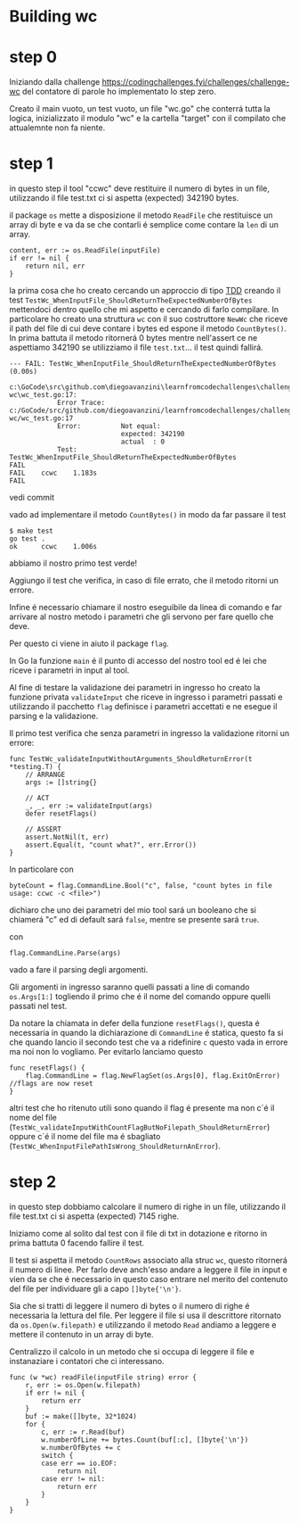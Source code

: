 # Building wc
# step 0

Iniziando dalla  challenge https://codingchallenges.fyi/challenges/challenge-wc del contatore di parole ho implementato lo step zero.

Creato il main vuoto, un test vuoto, un file "wc.go" che conterrá tutta la logica, inizializzato il modulo "wc" e la cartella "target" con il compilato che attualemnte non fa niente.

# step 1

in questo step il tool "ccwc" deve restituire il numero di bytes in un file, utilizzando il file test.txt ci si aspetta (expected) 342190 bytes. 

il package `os` mette a disposizione il metodo `ReadFile` che restituisce un array di byte e va da se che contarli é semplice come contare la `len` di un array.

```golang
content, err := os.ReadFile(inputFile)
if err != nil {
    return nil, err
}
```
la prima cosa che ho creato cercando un approccio di tipo [TDD](https://it.wikipedia.org/wiki/Test_driven_development) creando il test `TestWc_WhenInputFile_ShouldReturnTheExpectedNumberOfBytes` mettendoci dentro quello che mi aspetto e cercando di farlo compilare. In particolare ho creato una struttura `wc` con il suo costruttore `NewWc` che riceve il path del file di cui deve contare i bytes ed espone il metodo `CountBytes()`. In prima battuta il metodo ritornerá 0 bytes mentre nell'assert ce ne aspettiamo 342190 se utilizziamo il file `test.txt`... il test quindi fallirá.
```
--- FAIL: TestWc_WhenInputFile_ShouldReturnTheExpectedNumberOfBytes (0.00s)
    c:\GoCode\src\github.com\diegoavanzini\learnfromcodechallenges\challenge-wc\wc_test.go:17: 
        	Error Trace:	c:/GoCode/src/github.com/diegoavanzini/learnfromcodechallenges/challenge-wc/wc_test.go:17
        	Error:      	Not equal: 
        	            	expected: 342190
        	            	actual  : 0
        	Test:       	TestWc_WhenInputFile_ShouldReturnTheExpectedNumberOfBytes
FAIL
FAIL	ccwc	1.183s
FAIL
```
vedi commit

vado ad implementare il metodo `CountBytes()` in modo da far passare il test
```
$ make test
go test .
ok      ccwc    1.006s
```
abbiamo il nostro primo test verde! 

Aggiungo il test che verifica, in caso di file errato, che il metodo ritorni un errore.

Infine é necessario chiamare il nostro eseguibile da linea di comando e far arrivare al nostro metodo i parametri che gli servono per fare quello che deve.

Per questo ci viene in aiuto il package `flag`.

In Go la funzione `main` é il punto di accesso del nostro tool ed é lei che riceve i parametri in input al tool.

Al fine di testare la validazione dei parametri in ingresso ho creato la funzione privata `validateInput` che riceve in ingresso i parametri passati e utilizzando il pacchetto `flag` definisce i parametri accettati e ne esegue il parsing e la validazione.

Il primo test verifica che senza parametri in ingresso la validazione ritorni un errore:

```golang
func TestWc_validateInputWithoutArguments_ShouldReturnError(t *testing.T) {
	// ARRANGE
	args := []string{}

	// ACT
	_, _, err := validateInput(args)
	defer resetFlags()

	// ASSERT
	assert.NotNil(t, err)
	assert.Equal(t, "count what?", err.Error())
}
```

In particolare con 

```golang
byteCount = flag.CommandLine.Bool("c", false, "count bytes in file usage: ccwc -c <file>")
```
dichiaro che uno dei parametri del mio tool sará un booleano che si chiamerá "c" ed di default sará `false`, mentre se presente sará `true`.

con 
```golang
flag.CommandLine.Parse(args)
```
vado a fare il parsing degli argomenti.

Gli argomenti in ingresso saranno quelli passati a line di comando `os.Args[1:]` togliendo il primo che é il nome del comando oppure quelli passati nel test.

Da notare la chiamata in defer della funzione `resetFlags()`, questa é necessaria in quando la dichiarazione di `CommandLine` é statica, questo fa si che quando lancio il secondo test che va a ridefinire `c` questo vada in errore ma noi non lo vogliamo. Per evitarlo lanciamo questo 
```golang
func resetFlags() {
	flag.CommandLine = flag.NewFlagSet(os.Args[0], flag.ExitOnError) //flags are now reset
}
```

altri test che ho ritenuto utili sono quando il flag é presente ma non c´é il nome del file (`TestWc_validateInputWithCountFlagButNoFilepath_ShouldReturnError`) oppure c´é il nome del file ma é sbagliato (`TestWc_WhenInputFilePathIsWrong_ShouldReturnAnError`).


# step 2

in questo step dobbiamo calcolare il numero di righe in un file, utilizzando il file test.txt ci si aspetta (expected) 7145 righe.

Iniziamo come al solito dal test con il file di txt in dotazione e ritorno in prima battuta 0 facendo fallire il test.

Il test si aspetta il metodo `CountRows` associato alla struc `wc`, questo ritornerá il numero di linee. Per farlo deve anch'esso andare a leggere il file in input e vien da se che é necessario in questo caso entrare nel merito del contenuto del file per individuare gli a capo `[]byte{'\n'}`.

Sia che si tratti di leggere il numero di bytes o il numero di righe é necessaria la lettura del file. Per leggere il file si usa il descrittore ritornato da `os.Open(w.filepath)` e utilizzando il metodo `Read` andiamo a leggere e mettere il contenuto in un array di byte.

Centralizzo il calcolo in un metodo che si occupa di leggere il file e instanaziare i contatori che ci interessano.

```golang
func (w *wc) readFile(inputFile string) error {
	r, err := os.Open(w.filepath)
	if err != nil {
		return err
	}
	buf := make([]byte, 32*1024)
	for {
		c, err := r.Read(buf)
		w.numberOfLine += bytes.Count(buf[:c], []byte{'\n'})
		w.numberOfBytes += c
		switch {
		case err == io.EOF:
			return nil
		case err != nil:
			return err
		}
	}
}
```
